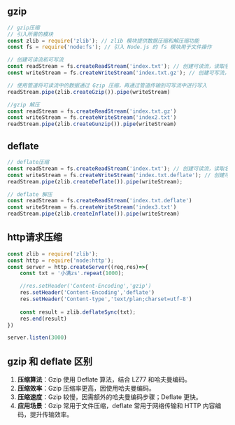 ## gzip
```js
// gzip压缩
// 引入所需的模块
const zlib = require('zlib'); // zlib 模块提供数据压缩和解压缩功能
const fs = require('node:fs'); // 引入 Node.js 的 fs 模块用于文件操作

// 创建可读流和可写流
const readStream = fs.createReadStream('index.txt'); // 创建可读流，读取名为 index.txt 的文件
const writeStream = fs.createWriteStream('index.txt.gz'); // 创建可写流，将压缩后的数据写入 index.txt.gz 文件

// 使用管道将可读流中的数据通过 Gzip 压缩，再通过管道传输到可写流中进行写入
readStream.pipe(zlib.createGzip()).pipe(writeStream)

//gzip 解压
const readStream = fs.createReadStream('index.txt.gz')
const writeStream = fs.createWriteStream('index2.txt')
readStream.pipe(zlib.createGunzip()).pipe(writeStream)

```
## deflate
```js
// deflate压缩
const readStream = fs.createReadStream('index.txt'); // 创建可读流，读取名为 index.txt 的文件
const writeStream = fs.createWriteStream('index.txt.deflate'); // 创建可写流，将压缩后的数据写入 index.txt.deflate 文件
readStream.pipe(zlib.createDeflate()).pipe(writeStream);

// deflate 解压
const readStream = fs.createReadStream('index.txt.deflate')
const writeStream = fs.createWriteStream('index3.txt')
readStream.pipe(zlib.createInflate()).pipe(writeStream)

```
## http请求压缩
```js
const zlib = require('zlib'); 
const http = require('node:http'); 
const server = http.createServer((req,res)=>{
    const txt = '小满zs'.repeat(1000);

    //res.setHeader('Content-Encoding','gzip')
    res.setHeader('Content-Encoding','deflate')
    res.setHeader('Content-type','text/plan;charset=utf-8')
   
    const result = zlib.deflateSync(txt);
    res.end(result)
})

server.listen(3000)
```
## gzip 和 deflate 区别

1. **压缩算法**：Gzip 使用 Deflate 算法，结合 LZ77 和哈夫曼编码。
2. **压缩效率**：Gzip 压缩率更高，因使用哈夫曼编码。
3. **压缩速度**：Gzip 较慢，因需额外的哈夫曼编码步骤；Deflate 更快。
4. **应用场景**：Gzip 常用于文件压缩，deflate 常用于网络传输和 HTTP 内容编码，提升传输效率。
